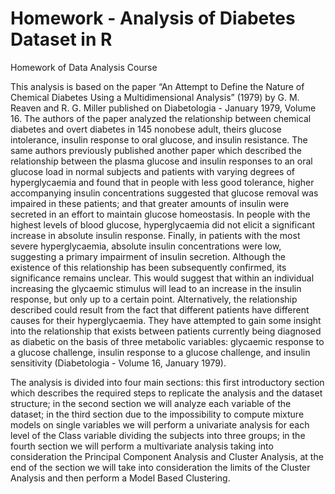 # Homework - Analysis of Diabetes Dataset in R
Homework of Data Analysis Course

This analysis is based on the paper “An Attempt to Define the Nature of Chemical Diabetes Using a Multidimensional Analysis” (1979) by G. M. Reaven and R. G. Miller published on Diabetologia - January 1979, Volume 16.
The authors of the paper analyzed the relationship between chemical diabetes and overt diabetes in 145 nonobese adult, theirs glucose intolerance, insulin response to oral glucose, and insulin resistance. The same authors previously published another paper which described the relationship between the plasma glucose and insulin responses to an oral glucose load in normal subjects and patients with varying degrees of hyperglycaemia and found that in people with less good tolerance, higher accompanying insulin concentrations suggested that glucose removal was impaired in these patients; and that greater amounts of insulin were secreted in an effort to maintain glucose homeostasis. In people with the highest levels of blood glucose, hyperglycaemia did not elicit a significant increase in absolute insulin response.
Finally, in patients with the most severe hyperglycaemia, absolute insulin concentrations were low, suggesting a primary impairment of insulin secretion. Although the existence of this relationship has been subsequently confirmed, its significance remains unclear.
This would suggest that within an individual increasing the glycaemic stimulus will lead to an increase in the insulin response, but only up to a certain point. Alternatively, the relationship described could result from the fact that different patients have different causes for their hyperglycaemia.
They have attempted to gain some insight into the relationship that exists between patients currently being diagnosed as diabetic on the basis of three metabolic variables: glycaemic response to a glucose challenge, insulin response to a glucose challenge, and insulin sensitivity (Diabetologia - Volume 16, January 1979).

The analysis is divided into four main sections: this first introductory section which describes the required steps to replicate the analysis and the dataset structure; in the second section we will analyze each variable of the dataset; in the third section due to the impossibility to compute mixture models on single variables we will perform a univariate analysis for each level of the Class variable dividing the subjects into three groups; in the fourth section we will perform a multivariate analysis taking into consideration the Principal Component Analysis and Cluster Analysis, at the end of the section we will take into consideration the limits of the Cluster Analysis and then perform a Model Based Clustering.
